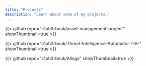 ```yaml
---
title: "Projects"
description: "Learn about some of my projects."
---
```



{{< github repo="c1ph3rbnuk/asset-management-project" showThumbnail=true >}}    

{{< github repo="c1ph3rbnuk/Threat-Intelligence-Automator-TIA-" showThumbnail=true >}}    

{{< github repo="c1ph3rbnuk/Allogs" showThumbnail=true >}}    
